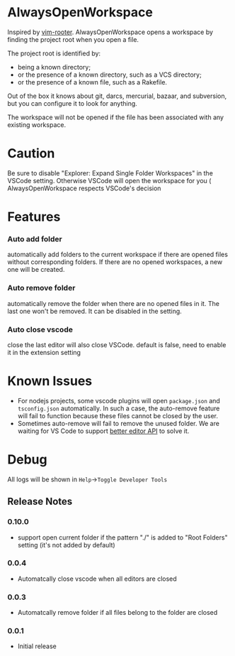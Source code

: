 # AlwaysOpenWorkspace

Inspired by [vim-rooter](https://github.com/airblade/vim-rooter). AlwaysOpenWorkspace opens a workspace by finding the project root when you open a file.

The project root is identified by:

* being a known directory;
* or the presence of a known directory, such as a VCS directory;
* or the presence of a known file, such as a Rakefile.

Out of the box it knows about git, darcs, mercurial, bazaar, and subversion, but you can configure it to look for anything.

The workspace will not be opened if the file has been associated with any existing workspace.

# Caution
Be sure to disable "Explorer: Expand Single Folder Workspaces" in the VSCode setting. Otherwise VSCode will open the workspace for you ( AlwaysOpenWorkspace respects VSCode's decision

# Features
### Auto add folder
automatically add folders to the current workspace if there are opened files without corresponding folders. If there are no opened workspaces, a new one will be created.

### Auto remove folder
automatically remove the folder when there are no opened files in it. The last one won't be removed. It can be disabled in the setting.

### Auto close vscode
close the last editor will also close VSCode. default is false, need to enable it in the extension setting

# Known Issues
- For nodejs projects, some vscode plugins will open `package.json` and `tsconfig.json` automatically. In such a case, the auto-remove feature will fail to function because these files cannot be closed by the user.
- Sometimes auto-remove will fail to remove the unused folder. We are waiting for VS Code to support [better editor API](https://github.com/microsoft/vscode/issues/15178) to solve it.

# Debug
All logs will be shown in `Help`->`Toggle Developer Tools`

## Release Notes

### 0.10.0
- support open current folder if the pattern "./" is added to "Root Folders" setting (it's not added by default)

### 0.0.4
- Automatcally close vscode when all editors are closed

### 0.0.3
- Automatcally remove folder if all files belong to the folder are closed

### 0.0.1
- Initial release

